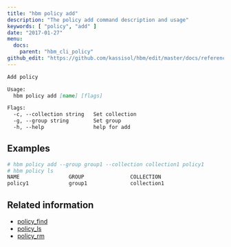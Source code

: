 ```yaml
---
title: "hbm policy add"
description: "The policy add command description and usage"
keywords: [ "policy", "add" ]
date: "2017-01-27"
menu:
  docs:
    parent: "hbm_cli_policy"
github_edit: "https://github.com/kassisol/hbm/edit/master/docs/reference/commandline/policy_add.md"
---
```


```markdown
Add policy

Usage:
  hbm policy add [name] [flags]

Flags:
  -c, --collection string   Set collection
  -g, --group string        Set group
  -h, --help                help for add
```

## Examples

```bash
# hbm policy add --group group1 --collection collection1 policy1
# hbm policy ls
NAME                GROUP               COLLECTION
policy1             group1              collection1
```

## Related information

* [policy_find](policy_find.md)
* [policy_ls](policy_ls.md)
* [policy_rm](policy_rm.md)
